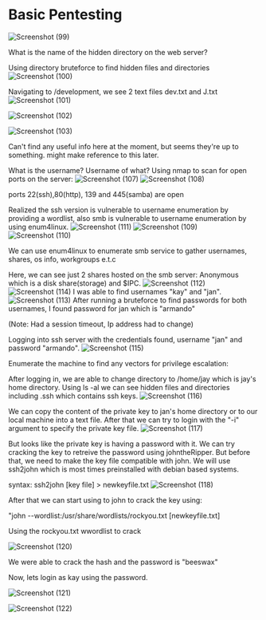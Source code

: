 # Basic Pentesting
![Screenshot (99)](https://github.com/user-attachments/assets/8c245a09-10e1-49aa-a743-7551e526d91d)

What is the name of the hidden directory on the web server?

Using directory bruteforce to find hidden files and directories
![Screenshot (100)](https://github.com/user-attachments/assets/c3cccaa1-f2ac-45dc-bf3a-d338cfa632ec)

Navigating to /development, we see 2 text files dev.txt and J.txt
![Screenshot (101)](https://github.com/user-attachments/assets/c08d36e9-250b-4c25-ba39-29a87ccbda37)

![Screenshot (102)](https://github.com/user-attachments/assets/c15aa2ea-25f6-4a40-8a59-3224bd5bb05a)

![Screenshot (103)](https://github.com/user-attachments/assets/a47b5937-211b-4893-8a94-533b4a15de38)

Can't find any useful info here at the moment, but seems they're up to something. might make reference to this later.

What is the username? Username of what? 
Using nmap to scan for open ports on the server:
![Screenshot (107)](https://github.com/user-attachments/assets/9824f582-4013-424a-a188-039e12ab2f82)
![Screenshot (108)](https://github.com/user-attachments/assets/adb096b5-4b47-45cb-81e6-cd7cb40b2629)

ports 22(ssh),80(http), 139 and 445(samba) are open

Realized the ssh version is vulnerable to username enumeration by providing a wordlist, also smb is vulnerable to username enumeration by using enum4linux.
![Screenshot (111)](https://github.com/user-attachments/assets/63a54d81-f667-43c0-aa04-a86aa9661a5d)
![Screenshot (109)](https://github.com/user-attachments/assets/f1bbea7d-bd84-4394-bfe4-39e104ef8505)
![Screenshot (110)](https://github.com/user-attachments/assets/7c8a5d04-dd93-44ee-a0ea-f1406004a0af)

We can use enum4linux to enumerate smb service to gather usernames, shares, os info, workgroups e.t.c

Here, we can see just 2 shares hosted on the smb server:
Anonymous which is a disk share(storage) and $IPC.
![Screenshot (112)](https://github.com/user-attachments/assets/40994122-d87c-4309-b323-f4ba27c8a4ed)
![Screenshot (114)](https://github.com/user-attachments/assets/a56aa752-0d6a-4db8-9409-ccb034e27c76)
I was able to find usernames "kay" and "jan".
![Screenshot (113)](https://github.com/user-attachments/assets/886dc9a8-d324-45b5-97e2-1ac30925044a)
After running a bruteforce to find passwords for both usernames,  I found password for jan which is "armando"

(Note: Had a session timeout, Ip address had to change)

Logging into ssh server with the credentials found, username "jan" and password "armando".
![Screenshot (115)](https://github.com/user-attachments/assets/bd536802-f9f9-4e54-8bfa-f34c3e707dae)

Enumerate the machine to find any vectors for privilege escalation:

After logging in, we are able to change directory to /home/jay which is jay's home directory. Using ls -al we can see hidden files and directories including .ssh which contains ssh keys.
![Screenshot (116)](https://github.com/user-attachments/assets/bbe77769-6a7f-44f9-9b4f-49e153e3b999)

We can copy the content of the private key to jan's home directory or to our local machine into a text  file.
After that we can try to login with the "-i" argument to specify the private key file.
![Screenshot (117)](https://github.com/user-attachments/assets/5ce6d513-9753-485a-b274-08f7db33bf49)

But looks like the private key is having a password with it. We can try cracking the key  to retreive the password using johntheRipper.
But before that, we need to make the key file compatible with john. We will use ssh2john which is most times preinstalled with debian based systems. 

syntax: ssh2john [key file] > newkeyfile.txt
![Screenshot (118)](https://github.com/user-attachments/assets/e3fac1e9-d119-4816-a019-e5e3c0b21833)

After that we can start using to john to crack the key using:

"john  --wordlist:/usr/share/wordlists/rockyou.txt [newkeyfile.txt]

Using the rockyou.txt wwordlist to crack

![Screenshot (120)](https://github.com/user-attachments/assets/3f65d8b6-6762-4d30-b7a1-4706d8a32c14)

We were able to crack the hash  and the password is "beeswax"

Now, lets login as kay using the password.

![Screenshot (121)](https://github.com/user-attachments/assets/05aac604-c672-42f0-8197-ff9507a2d3b3)

![Screenshot (122)](https://github.com/user-attachments/assets/0257c37b-f6e2-4738-a801-a3fb961f6e69)












